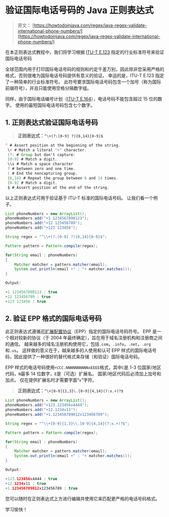 # 验证国际电话号码的 Java 正则表达式

> 原文： [https://howtodoinjava.com/regex/java-regex-validate-international-phone-numbers/](https://howtodoinjava.com/regex/java-regex-validate-international-phone-numbers/)

在本正则表达式教程中，我们将学习根据 [ITU-T E.123](https://en.wikipedia.org/wiki/E.123) 指定的行业标准符号来验证国际电话号码

全球范围内用于打印国际电话号码的规则和约定千差万别，因此除非您采用严格的格式，否则很难为国际电话号码提供有意义的验证。 幸运的是，ITU-T E.123 指定了一种简单的行业标准符号。 此符号要求国际电话号码包含一个加号（称为国际前缀符号），并且只能使用空格分隔数字组。

同样，由于国际电话编号计划（[ITU-T E.164](https://en.wikipedia.org/wiki/E.164)），电话号码不能包含超过 15 位的数字。 使用的最短国际电话号码包含七个数字。

## 1\. 正则表达式验证国际电话号码

> **正则表达式：`^\+(?:[0-9] ?){6,14}[0-9]$`**

```java
^ # Assert position at the beginning of the string.
 \+ # Match a literal "+" character.
 (?: # Group but don't capture:
 [0-9] # Match a digit.
 \\s # Match a space character
 ? # between zero and one time.
 ) # End the noncapturing group.
 {6,14} # Repeat the group between 6 and 14 times.
 [0-9] # Match a digit.
 $ # Assert position at the end of the string.
```

以上正则表达式可用于验证基于 ITU-T 标准的国际电话号码。 让我们看一个例子。

```java
List phoneNumbers = new ArrayList();
phoneNumbers.add("+1 1234567890123");
phoneNumbers.add("+12 123456789");
phoneNumbers.add("+123 123456");

String regex = "^\\+(?:[0-9] ?){6,14}[0-9]$";

Pattern pattern = Pattern.compile(regex);

for(String email : phoneNumbers)
{
	Matcher matcher = pattern.matcher(email);
	System.out.println(email +" : "+ matcher.matches());
}

Output:

+1 1234567890123 : true
+12 123456789 : true
+123 123456 : true

```

## 2\. 验证 EPP 格式的国际电话号码

此正则表达式遵循[可扩展配置协议](https://en.wikipedia.org/wiki/Extensible_Provisioning_Protocol)（EPP）指定的国际电话号码符号。 EPP 是一个相对较新的协议（于 2004 年最终确定），旨在用于域名注册机构和注册商之间的通信。 越来越多的域名注册机构使用它，包括`.com`，`.info`，`.net`，`.org`和`.us`。 这样做的意义在于，越来越多的人使用和认可 EPP 样式的国际电话号码，因此提供了一种很好的替代格式来存储（和验证）国际电话号码。

EPP 样式的电话号码使用`+CCC.NNNNNNNNNNxEEEE`格式，其中`C`是 1-3 位国家/地区代码，`N`最多 14 位数字，`E`是（可选）扩展名。 国家/地区代码后必须加上加号和加点。 仅在提供扩展名时才需要字面“`x`”字符。

> **正则表达式：`^\+[0-9]{1,3}\.[0-9]{4,14}(?:x.+)?$`**

```java
List phoneNumbers = new ArrayList();
phoneNumbers.add("+123.123456x4444");
phoneNumbers.add("+12.1234x11");
phoneNumbers.add("+1.123456789012x123456789");

String regex = "^\\+[0-9]{1,3}\\.[0-9]{4,14}(?:x.+)?$";

Pattern pattern = Pattern.compile(regex);

for(String email : phoneNumbers)   
{
	Matcher matcher = pattern.matcher(email);
	System.out.println(email +" : "+ matcher.matches());
}

Output:

+123.123456x4444 : true
+12.1234x11 : true
+1.123456789012x123456789 : true

```

您可以随时在正则表达式上方进行编辑并使用它来匹配更严格的电话号码格式。

学习愉快！